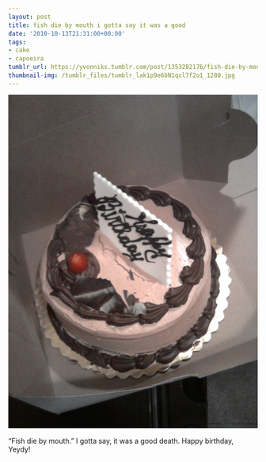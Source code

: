 ```yaml
---
layout: post
title: fish die by mouth i gotta say it was a good
date: '2010-10-13T21:31:00+00:00'
tags:
- cake
- capoeira
tumblr_url: https://yvonniks.tumblr.com/post/1353282176/fish-die-by-mouth-i-gotta-say-it-was-a-good
thumbnail-img: /tumblr_files/tumblr_lak1p9e6bN1qcl7f2o1_1280.jpg
---
```

 ![](/tumblr_files/tumblr_lak1p9e6bN1qcl7f2o1_1280.jpg)  

“Fish die by mouth.” I gotta say, it was a good death. Happy birthday, Yeydy!&nbsp;
